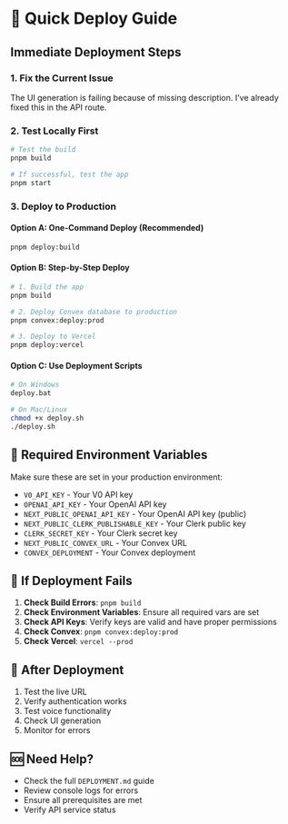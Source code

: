 # 🚀 Quick Deploy Guide

## Immediate Deployment Steps

### 1. Fix the Current Issue
The UI generation is failing because of missing description. I've already fixed this in the API route.

### 2. Test Locally First
```bash
# Test the build
pnpm build

# If successful, test the app
pnpm start
```

### 3. Deploy to Production

#### Option A: One-Command Deploy (Recommended)
```bash
pnpm deploy:build
```

#### Option B: Step-by-Step Deploy
```bash
# 1. Build the app
pnpm build

# 2. Deploy Convex database to production
pnpm convex:deploy:prod

# 3. Deploy to Vercel
pnpm deploy:vercel
```

#### Option C: Use Deployment Scripts
```bash
# On Windows
deploy.bat

# On Mac/Linux
chmod +x deploy.sh
./deploy.sh
```

## 🔑 Required Environment Variables

Make sure these are set in your production environment:

- `V0_API_KEY` - Your V0 API key
- `OPENAI_API_KEY` - Your OpenAI API key  
- `NEXT_PUBLIC_OPENAI_API_KEY` - Your OpenAI API key (public)
- `NEXT_PUBLIC_CLERK_PUBLISHABLE_KEY` - Your Clerk public key
- `CLERK_SECRET_KEY` - Your Clerk secret key
- `NEXT_PUBLIC_CONVEX_URL` - Your Convex URL
- `CONVEX_DEPLOYMENT` - Your Convex deployment

## 🚨 If Deployment Fails

1. **Check Build Errors**: `pnpm build`
2. **Check Environment Variables**: Ensure all required vars are set
3. **Check API Keys**: Verify keys are valid and have proper permissions
4. **Check Convex**: `pnpm convex:deploy:prod`
5. **Check Vercel**: `vercel --prod`

## 📱 After Deployment

1. Test the live URL
2. Verify authentication works
3. Test voice functionality
4. Check UI generation
5. Monitor for errors

## 🆘 Need Help?

- Check the full `DEPLOYMENT.md` guide
- Review console logs for errors
- Ensure all prerequisites are met
- Verify API service status

